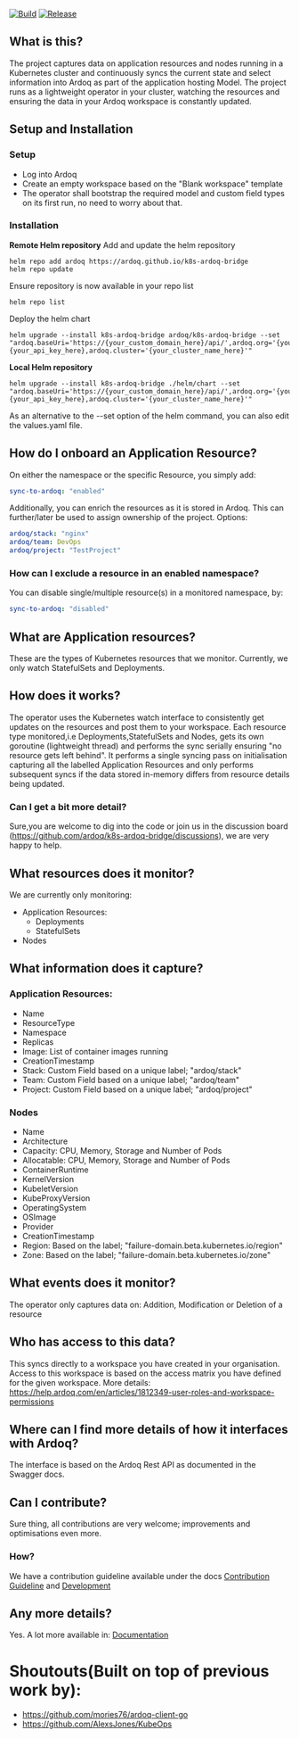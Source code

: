 [![Build](https://github.com/ardoq/k8s-ardoq-bridge/actions/workflows/build.yml/badge.svg)](https://github.com/ardoq/k8s-ardoq-bridge/actions/workflows/build.yml)
[![Release](https://github.com/ardoq/k8s-ardoq-bridge/actions/workflows/release.yml/badge.svg)](https://github.com/ardoq/k8s-ardoq-bridge/actions/workflows/release.yml)

## What is this?

The project captures data on application resources and nodes running in a Kubernetes cluster and continuously syncs the current state and select information into Ardoq as part of the application hosting Model. The project runs as a lightweight operator in your cluster, watching the resources and ensuring the data in your Ardoq workspace is constantly updated.

## Setup and Installation
### Setup
- Log into Ardoq
- Create an empty workspace based on the "Blank workspace" template
- The operator shall bootstrap the required model and custom field types on its first run, no need to worry about that.

### Installation
**Remote Helm repository**
Add and update the helm repository
```shell
helm repo add ardoq https://ardoq.github.io/k8s-ardoq-bridge
helm repo update
```
Ensure repository is now available in your repo list
```shell
helm repo list
```
Deploy the helm chart
```shell
helm upgrade --install k8s-ardoq-bridge ardoq/k8s-ardoq-bridge --set "ardoq.baseUri='https://{your_custom_domain_here}/api/',ardoq.org='{your_org_label_here}',ardoq.workspaceId='{your_workspace_id_here}',ardoq.apiKey={your_api_key_here},ardoq.cluster='{your_cluster_name_here}'"
```
**Local Helm repository**
```shell
helm upgrade --install k8s-ardoq-bridge ./helm/chart --set "ardoq.baseUri='https://{your_custom_domain_here}/api/',ardoq.org='{your_org_label_here}',ardoq.workspaceId='{your_workspace_id_here}',ardoq.apiKey={your_api_key_here},ardoq.cluster='{your_cluster_name_here}'"
```
As an alternative to the --set option of the helm command, you can also edit the values.yaml file.

## How do I onboard an Application Resource?
On either the namespace or the specific Resource, you simply add:
```yaml
sync-to-ardoq: "enabled"
```
Additionally, you can enrich the resources as it is stored in Ardoq. This can further/later be used to assign ownership of the project. Options:
```yaml
ardoq/stack: "nginx"
ardoq/team: DevOps
ardoq/project: "TestProject"
```

### How can I exclude a resource in an enabled namespace?
You can disable single/multiple resource(s) in a monitored namespace, by:
```yaml
sync-to-ardoq: "disabled"
```

## What are Application resources?

These are the types of Kubernetes resources that we monitor. Currently, we only watch StatefulSets and Deployments.

## How does it works?

The operator uses the Kubernetes watch interface to consistently get updates on the resources and post them to your
workspace. Each resource type monitored,i.e Deployments,StatefulSets and Nodes, gets its own goroutine (lightweight thread) and performs the
sync serially ensuring "no resource gets left behind". It performs a single syncing pass on initialisation capturing all
the labelled Application Resources and only performs subsequent syncs if the data stored in-memory differs from resource
details being updated.

### Can I get a bit more detail?

Sure,you are welcome to dig into the code or join us in the discussion board (https://github.com/ardoq/k8s-ardoq-bridge/discussions), we are very happy to help.

## What resources does it monitor?

We are currently only monitoring:

- Application Resources:
    - Deployments
    - StatefulSets
- Nodes


## What information does it capture?

### Application Resources:

- Name
- ResourceType
- Namespace
- Replicas
- Image:  List of container images running
- CreationTimestamp
- Stack: Custom Field based on a unique label; "ardoq/stack"
- Team: Custom Field based on a unique label; "ardoq/team"
- Project: Custom Field based on a unique label; "ardoq/project"

### Nodes
- Name
- Architecture
- Capacity: CPU, Memory, Storage and Number of Pods
- Allocatable: CPU, Memory, Storage and Number of Pods
- ContainerRuntime
- KernelVersion
- KubeletVersion
- KubeProxyVersion
- OperatingSystem
- OSImage
- Provider
- CreationTimestamp
- Region: Based on the label; "failure-domain.beta.kubernetes.io/region"
- Zone: Based on the label; "failure-domain.beta.kubernetes.io/zone"

## What events does it monitor?
The operator only captures data on: Addition, Modification or Deletion of a resource
## Who has access to this data?
This syncs directly to a workspace you have created in your organisation. Access to this workspace is based on the access matrix you have defined for the given workspace. More details: https://help.ardoq.com/en/articles/1812349-user-roles-and-workspace-permissions

## Where can I find more details of how it interfaces with Ardoq?
The interface is based on the Ardoq Rest API as documented in the Swagger docs.

## Can I contribute?
Sure thing, all contributions are very welcome; improvements and optimisations even more.

### How?
We have a contribution guideline available under the docs [Contribution Guideline](./docs/CONTRIBUTING.md) and [Development](./docs/DEVELOPMENT.md)

## Any more details?
Yes. A lot more available in: [Documentation](./docs)

# Shoutouts(Built on top of previous work by):
- https://github.com/mories76/ardoq-client-go
- https://github.com/AlexsJones/KubeOps